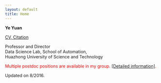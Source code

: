 ```yaml
---
layout: default
title: Home
---
```

<b>Ye Yuan</b>

<a href="https://hybrid.eecs.berkeley.edu/~yeyuan/cv_yeyuan_2015.pdf">CV, <a href="https://scholar.google.com/citations?user=Jhj7LZUAAAAJ&hl=en">Citation</a>

<p>Professor and Director<br  />
Data Science Lab, School of Automation,<br  /> 
Huazhong University of Science and Technology </p>
<!--Department of Electrical Engineering and Computer Sciences<br  />-->
<!--University of California, Berkeley <br  />-->
<!--Advisor: <a href="http://www.eecs.berkeley.edu/~tomlin">Professor Claire J. Tomlin</a></p>-->


<!--<b>News:</b>-->


<!--<p><small>[Jan 20, 2016] Our paper: “Network identifiability from intrinsic noise,” was accepted by IEEE Transactions on Automatic Control. </small></p>-->



<p><font color="red"> Multiple postdoc positions are available in my group. <a href="https://hybrid.eecs.berkeley.edu/~yeyuan/postdoc.pdf"> [Detailed information]</a>. </font></p>



<!--<b>Contact:</b>-->

<!--<p><small>Office: 337 Cory Hall <br  />-->
<!--(most of the time) or Desk 36, 732 Sutardja Dai Hall<br  />-->
<!--Email: yy311@berkeley.edu.</small></p>-->



<span class="footercued">
Updated on 8/2016.<br />
<span>


<script type="text/javascript" id="clustrmaps" src="//cdn.clustrmaps.com/map_v2.js?u=7Veh&d=yguR5_G3NUuhN_gFSGtzaYE7LKn1yFCyVuc9_ytJA_o"></script>
